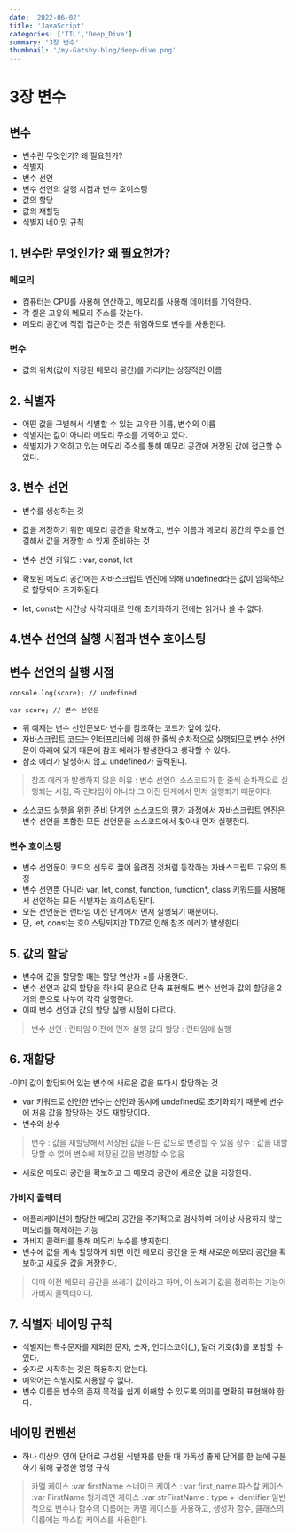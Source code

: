 ```yaml
---
date: '2022-06-02'
title: 'JavaScript'
categories: ['TIL','Deep_Dive']
summary: '3장 변수'
thumbnail: '/my-Gatsby-blog/deep-dive.png'
---
```




# 3장 변수
## 변수
- 변수란 무엇인가? 왜 필요한가?
- 식별자
- 변수 선언
- 변수 선언의 실행 시점과 변수 호이스팅
- 값의 할당
- 값의 재할당
- 식별자 네이밍 규칙

## 1. 변수란 무엇인가? 왜 필요한가?
### 메모리
- 컴퓨터는 CPU를 사용해 연산하고, 메모리를 사용해 데이터를 기억한다.
- 각 셀은 고유의 메모리 주소를 갖는다.
- 메모리 공간에 직접 접근하는 것은 위험하므로 변수를 사용한다.
### 변수
- 값의 위치(값이 저장된 메모리 공간)를 가리키는 상징적인 이름

## 2. 식별자
- 어떤 값을 구별해서 식별할 수 있는 고유한 이름, 변수의 이름
- 식별자는 값이 아니라 메모리 주소를 기억하고 있다.
- 식별자가 기억하고 있는 메모리 주소를 통해 메모리 공간에 저장된 값에 접근할 수 있다.

## 3. 변수 선언
- 변수를 생성하는 것

- 값을 저장하기 위한 메모리 공간을 확보하고, 변수 이름과 메모리 공간의 주소를 연결해서 값을 저장할 수 있게 준비하는 것

- 변수 선언 키워드 : var, const, let

- 확보된 메모리 공간에는 자바스크립트 엔진에 의해 undefined라는 값이 암묵적으로 할당되어 초기화된다.

- let, const는 시간상 사각지대로 인해 초기화하기 전에는 읽거나 쓸 수 없다.

## 4.변수 선언의 실행 시점과 변수 호이스팅

## 변수 선언의 실행 시점

```
console.log(score); // undefined

var score; // 변수 선언문
```
- 위 예제는 변수 선언문보다 변수를 참조하는 코드가 앞에 있다.
- 자바스크립트 코드는 인터프리터에 의해 한 줄씩 순차적으로 실행되므로 변수 선언문이 아래에 있기 때문에 참조 에러가 발생한다고 생각할 수 있다.
- 참조 에러가 발생하지 않고 undefined가 출력된다.

>참조 에러가 발생하지 않은 이유
: 변수 선언이 소스코드가 한 줄씩 순차적으로 실행되는 시점, 즉 런타임이 아니라 그 이전 단계에서 먼저 실행되기 때문이다.
- 소스코드 실행을 위한 준비 단계인 소스코드의 평가 과정에서 자바스크립트 엔진은 변수 선언을 포함한 모든 선언문을 소스코드에서 찾아내 먼저 실행한다.

### 변수 호이스팅
- 변수 선언문이 코드의 선두로 끌어 올려진 것처럼 동작하는 자바스크립트 고유의 특징
- 변수 선언뿐 아니라 var, let, const, function, function*, class 키워드를 사용해서 선언하는 모든 식별자는 호이스팅된다.
- 모든 선언문은 런타임 이전 단계에서 먼저 실행되기 때문이다.
- 단, let, const는 호이스팅되지만 TDZ로 인해 참조 에러가 발생한다.

## 5. 값의 할당
- 변수에 값을 할당할 때는 할당 연산자 =를 사용한다.
- 변수 선언과 값의 할당을 하나의 문으로 단축 표현해도 변수 선언과 값의 할당을 2개의 문으로 나누어 각각 실행한다.
- 이때 변수 선언과 값의 할당 실행 시점이 다르다.
>변수 선언 : 런타임 이전에 먼저 실행
>값의 할당 : 런타임에 실행

## 6. 재할당
-이미 값이 할당되어 있는 변수에 새로운 값을 또다시 할당하는 것
- var 키워드로 선언한 변수는 선언과 동시에 undefined로 초기화되기 때문에 변수에 처음 값을 할당하는 것도 재할당이다.
- 변수와 상수
>변수 : 값을 재할당해서 저장된 값을 다른 값으로 변경할 수 있음
>상수 : 값을 대할당할 수 없어 변수에 저장된 값을 변경할 수 없음
- 새로운 메모리 공간을 확보하고 그 메모리 공간에 새로운 값을 저장한다.

### 가비지 콜렉터
- 애플리케이션이 할당한 메모리 공간을 주기적으로 검사하여 더이상 사용하지 않는 메모리를 해제하는 기능
- 가비지 콜렉터를 통해 메모리 누수를 방지한다.
- 변수에 값을 계속 할당하게 되면 이전 메모리 공간을 둔 채 새로운 메모리 공간을 확보하고 새로운 값을 저장한다.
>이때 이전 메모리 공간을 쓰레기 값이라고 하며, 이 쓰레기 값을 정리하는 기능이 가비지 콜렉터이다.
## 7. 식별자 네이밍 규칙
- 식별자는 특수문자를 제외한 문자, 숫자, 언더스코어(_), 달러 기호($)를 포함할 수 있다.
- 숫자로 시작하는 것은 허용하지 않는다.
- 예약어는 식별자로 사용할 수 없다.
- 변수 이름은 변수의 존재 목적을 쉽게 이해할 수 있도록 의미를 명확히 표현해야 한다.
## 네이밍 컨벤션
- 하나 이상의 영어 단어로 구성된 식별자를 만들 때 가독성 좋게 단어를 한 눈에 구분하기 위해 규정한 명명 규칙
>카멜 케이스 :var firstName
> 스네이크 케이스 : var first_name
>파스칼 케이스 :var FirstName
>헝가리언 케이스 :var strFirstName : type + identifier
>일반적으로 변수나 함수의 이름에는 카멜 케이스를 사용하고, 생성자 함수, 클래스의 이름에는 파스칼 케이스를 사용한다.
